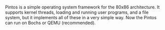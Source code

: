 Pintos is a simple operating system framework for the 80x86 architecture. It supports kernel threads, loading and running user programs, and a file system, but it implements all of these in a very simple way. Now the Pintos can run on Bochs or QEMU (recommended).
